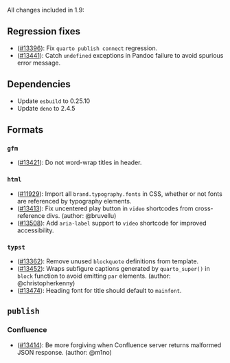 All changes included in 1.9:

## Regression fixes

- ([#13396](https://github.com/quarto-dev/quarto-cli/issues/13396)): Fix `quarto publish connect` regression.
- ([#13441](https://github.com/quarto-dev/quarto-cli/pull/13441)): Catch `undefined` exceptions in Pandoc failure to avoid spurious error message.

## Dependencies

- Update `esbuild` to 0.25.10
- Update `deno` to 2.4.5

## Formats

### `gfm`

- ([#13421](https://github.com/quarto-dev/quarto-cli/issues/13421)): Do not word-wrap titles in header.

### `html`

- ([#11929](https://github.com/quarto-dev/quarto-cli/issues/11929)): Import all `brand.typography.fonts` in CSS, whether or not fonts are referenced by typography elements.
- ([#13413](https://github.com/quarto-dev/quarto-cli/issues/13413)): Fix uncentered play button in `video` shortcodes from cross-reference divs. (author: @bruvellu)
- ([#13508](https://github.com/quarto-dev/quarto-cli/issues/13508)): Add `aria-label` support to `video` shortcode for improved accessibility.

### `typst`

- ([#13362](https://github.com/quarto-dev/quarto-cli/issues/13362)): Remove unused `blockquote` definitions from template.
- ([#13452](https://github.com/quarto-dev/quarto-cli/issues/13452)): Wraps subfigure captions generated by `quarto_super()` in `block` function to avoid emitting `par` elements. (author: @christopherkenny)
- ([#13474](https://github.com/quarto-dev/quarto-cli/issues/13474)): Heading font for title should default to `mainfont`.

## `publish`

### Confluence

- ([#13414](https://github.com/quarto-dev/quarto-cli/issues/13414)): Be more forgiving when Confluence server returns malformed JSON response. (author: @m1no)
